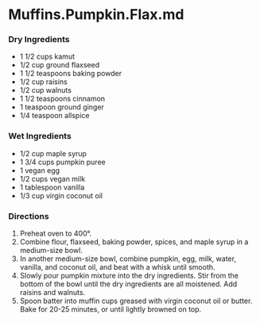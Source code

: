 # Muffins.Pumpkin.Flax.md


### Dry Ingredients

- 1 1/2 cups kamut
- 1/2 cup ground flaxseed
- 1 1/2 teaspoons baking powder
- 1/2 cup raisins
- 1/2 cup walnuts 
- 1 1/2 teaspoons cinnamon
- 1 teaspoon ground ginger
- 1/4 teaspoon allspice


### Wet Ingredients

- 1/2 cup maple syrup
- 1 3/4 cups pumpkin puree
- 1 vegan egg
- 1/2 cups vegan milk
- 1 tablespoon vanilla
- 1/3 cup virgin coconut oil

### Directions

1. Preheat oven to 400°. 
2. Combine flour, flaxseed, baking powder, spices, and maple syrup in a medium-size bowl.
3. In another medium-size bowl, combine pumpkin, egg, milk, water, vanilla, and coconut oil, and beat with a whisk until smooth.
4. Slowly pour pumpkin mixture into the dry ingredients. Stir from the bottom of the bowl until the dry ingredients are all moistened. Add raisins and walnuts.
5. Spoon batter into muffin cups greased with virgin coconut oil or butter. Bake for 20-25 minutes, or until lightly browned on top.

